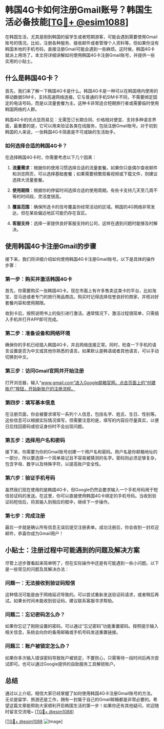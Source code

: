 # 韩国4G卡如何注册Gmail账号？韩国生活必备技能[[TG💪+ @esim1088](https://t.me/s/esim1088)]

在韩国生活，尤其是刚到韩国的留学生或者短期游客，可能会遇到需要使用Gmail账号的情况。比如，注册各种服务、接收邮件或者管理个人资料等。但如果你没有韩国本地的手机号码，直接注册Gmail可能会遇到一些麻烦。这时候，韩国4G卡就派上用场了。本文将详细讲解如何使用韩国4G卡注册Gmail账号，并提供一些实用的小贴士。

## 什么是韩国4G卡？

首先，我们来了解一下韩国4G卡是什么。韩国4G卡是一种可以在韩国境内使用的移动数据SIM卡，支持高速网络连接。它与普通的手机SIM卡不同，不需要绑定固定的电话号码，而是以流量套餐为主。这种卡非常适合短期旅行者或需要临时使用韩国网络的人群。

韩国4G卡的优点显而易见：无需签订长期合同、价格相对便宜、支持多种语言界面，最重要的是，它可以用来验证各类在线服务，包括注册Gmail账号。对于初到韩国的人来说，一张韩国4G卡简直是不可或缺的生活助手。

### 如何选择合适的韩国4G卡？

在选择韩国4G卡时，你需要考虑以下几个因素：

1. **流量需求**：根据你的使用习惯选择合适的流量套餐。如果你只是偶尔查收邮件和浏览网页，可以选择基础套餐；如果需要频繁观看视频或下载文件，则建议选择大流量套餐。
   
2. **使用期限**：根据你的停留时间选择合适的使用周期。有些卡支持几天至几周不等的时间段，灵活度很高。

3. **覆盖范围**：确保所选卡的信号覆盖你经常活动的区域。韩国的4G网络非常发达，但在某些偏远地区可能仍存在盲区。

4. **客服支持**：选择一家提供良好客服支持的公司，这样在遇到问题时能够及时解决。

## 使用韩国4G卡注册Gmail的步骤

接下来，我们将详细介绍如何使用韩国4G卡注册Gmail账号。以下是具体的操作步骤：

### 第一步：购买并激活韩国4G卡

首先，你需要购买一张韩国4G卡。现在市面上有许多售卖这类卡的平台，比如淘宝、亚马逊或者专门的旅行用品商店。购买时记得选择信誉良好的商家，并核对好套餐内容和使用期限。

收到卡后，按照说明书上的指引进行激活。通常情况下，激活过程很简单，只需插入手机并打开APP即可完成。

### 第二步：准备设备和网络环境

确保你的手机已经插入韩国4G卡，并且网络连接正常。同时，检查一下手机的语言设置是否为中文或其他你熟悉的语言。如果默认是韩语或者其他语言，可以手动切换到中文。

### 第三步：访问Gmail官网并开始注册

打开浏览器，输入“www.gmail.com”进入Google邮箱官网。点击页面上的“创建账户”按钮，开始新账户的注册流程。

### 第四步：填写基本信息

在注册页面，你会被要求填写一系列个人信息，包括名字、姓氏、生日、性别等。这些信息可以根据实际情况填写，但需要注意的是，填写的内容应尽量真实，以便日后找回密码或验证身份时不会出现问题。

### 第五步：选择用户名和密码

接下来，你需要为你的Gmail账号创建一个用户名和密码。用户名是你邮箱地址的一部分，所以要选择一个简单易记且不容易被猜测的名字。密码则必须足够复杂，包含字母、数字以及特殊字符，以提高账户安全性。

### 第六步：验证手机号码

虽然我们现在使用的是韩国4G卡，但Google仍然会要求输入一个手机号码用于短信验证码的发送。在这里，你可以直接使用韩国4G卡绑定的手机号码。当收到验证码短信后，将其输入到相应的框中，继续下一步操作。

### 第七步：完成注册

最后一步就是确认所有信息无误后提交注册表单。成功注册后，你会收到一封欢迎邮件，恭喜你成为Gmail用户！

## 小贴士：注册过程中可能遇到的问题及解决方案

尽管上述步骤看起来简单明了，但在实际操作中还是有可能遇到一些小问题。以下是一些常见的问题及其解决办法：

### 问题一：无法接收到验证码短信

这种情况可能是由于网络延迟导致的。可以尝试重新发送验证码请求，或者稍后再试。如果长时间未能收到验证码，建议联系客服寻求帮助。

### 问题二：忘记密码怎么办？

如果你忘记了刚刚设置的密码，可以通过“忘记密码”功能重置密码。按照提示输入相关信息，系统会向你的备用邮箱或手机号码发送重置链接。

### 问题三：账户被锁定怎么办？

如果你多次输入错误密码导致账户被锁定，不要担心，只需等待一段时间后再次尝试即可。也可以通过Google提供的自助服务工具解锁账户。

## 总结

通过以上介绍，相信大家已经掌握了如何使用韩国4G卡注册Gmail账号的方法。无论是留学、旅游还是工作，拥有一封属于自己的Gmail邮箱都是非常必要的。希望这篇文章能帮助大家顺利开启韩国生活的第一步！如果你还有其他疑问，欢迎随时留言交流哦~ [[TG💪+ @esim1088](https://t.me/s/esim1088)]

[[TG💪+ @esim1088](https://t.me/s/esim1088) ![Image](https://i.postimg.cc/4NQfJmqS/Snipaste-2025-05-13-00-14-12.png)]